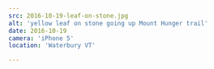 ```yaml
---
src: 2016-10-19-leaf-on-stone.jpg
alt: 'yellow leaf on stone going up Mount Hunger trail'
date: 2016-10-19
camera: 'iPhone 5'
location: 'Waterbury VT'

---
```

